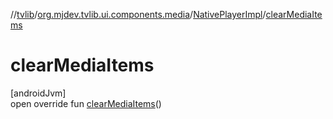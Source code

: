 //[tvlib](../../../index.md)/[org.mjdev.tvlib.ui.components.media](../index.md)/[NativePlayerImpl](index.md)/[clearMediaItems](clear-media-items.md)

# clearMediaItems

[androidJvm]\
open override fun [clearMediaItems](clear-media-items.md)()
